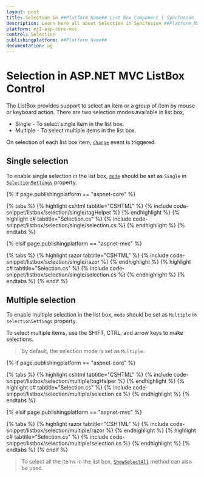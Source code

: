 ```yaml
---
layout: post
title: Selection in ##Platform_Name## List Box Component | Syncfusion
description: Learn here all about Selection in Syncfusion ##Platform_Name## List Box component of Syncfusion Essential JS 2 and more.
platform: ej2-asp-core-mvc
control: Selection
publishingplatform: ##Platform_Name##
documentation: ug
---
```



# Selection in ASP.NET MVC ListBox Control

The ListBox provides support to select an item or a group of item by mouse or keyboard action. There are two selection modes available in list box,

* Single -  To select single item in the list box.
* Multiple -  To select multiple items in the list box.

On selection of each list box item, [`change`](https://help.syncfusion.com/cr/aspnetcore-js2/Syncfusion.EJ2.DropDowns.ListBox.html#Syncfusion_EJ2_DropDowns_ListBox_Change) event is triggered.

## Single selection

To enable single selection in the list box, [`mode`](https://help.syncfusion.com/cr/cref_files/aspnetcore-js2/Syncfusion.EJ2~Syncfusion.EJ2.DropDowns.ListBoxSelectionSettings~Mode.html) should be set as `Single` in [`SelectionSettings`](https://help.syncfusion.com/cr/cref_files/aspnetcore-js2/Syncfusion.EJ2~Syncfusion.EJ2.DropDowns.ListBox~SelectionSettings.html) property.

{% if page.publishingplatform == "aspnet-core" %}

{% tabs %}
{% highlight cshtml tabtitle="CSHTML" %}
{% include code-snippet/listbox/selection/single/tagHelper %}
{% endhighlight %}
{% highlight c# tabtitle="Selection.cs" %}
{% include code-snippet/listbox/selection/single/selection.cs %}
{% endhighlight %}
{% endtabs %}

{% elsif page.publishingplatform == "aspnet-mvc" %}

{% tabs %}
{% highlight razor tabtitle="CSHTML" %}
{% include code-snippet/listbox/selection/single/razor %}
{% endhighlight %}
{% highlight c# tabtitle="Selection.cs" %}
{% include code-snippet/listbox/selection/single/selection.cs %}
{% endhighlight %}
{% endtabs %}
{% endif %}



## Multiple selection

To enable multiple selection in the list box, `mode` should be set as `Multiple` in `selectionSettings` property.

To select multiple items, use the SHIFT, CTRL, and arrow keys to make selections.

> By default, the selection mode is set as `Multiple`.

{% if page.publishingplatform == "aspnet-core" %}

{% tabs %}
{% highlight cshtml tabtitle="CSHTML" %}
{% include code-snippet/listbox/selection/multiple/tagHelper %}
{% endhighlight %}
{% highlight c# tabtitle="Selection.cs" %}
{% include code-snippet/listbox/selection/multiple/selection.cs %}
{% endhighlight %}
{% endtabs %}

{% elsif page.publishingplatform == "aspnet-mvc" %}

{% tabs %}
{% highlight razor tabtitle="CSHTML" %}
{% include code-snippet/listbox/selection/multiple/razor %}
{% endhighlight %}
{% highlight c# tabtitle="Selection.cs" %}
{% include code-snippet/listbox/selection/multiple/selection.cs %}
{% endhighlight %}
{% endtabs %}
{% endif %}



> To select all the items in the list box, [`ShowSelectAll`](https://help.syncfusion.com/cr/cref_files/aspnetcore-js2/Syncfusion.EJ2~Syncfusion.EJ2.DropDowns.ListBoxSelectionSettings~ShowSelectAll.html) method can also be used.